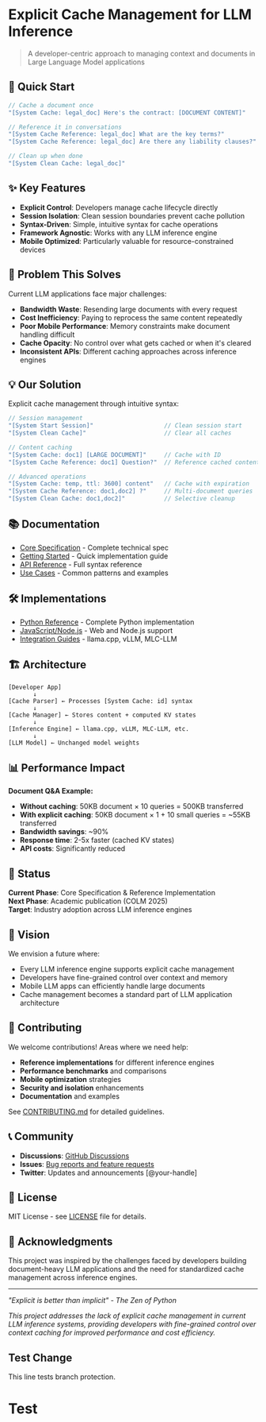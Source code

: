 # Explicit Cache Management for LLM Inference

> A developer-centric approach to managing context and documents in Large Language Model applications

## 🚀 Quick Start

```javascript
// Cache a document once
"[System Cache: legal_doc] Here's the contract: [DOCUMENT CONTENT]"

// Reference it in conversations  
"[System Cache Reference: legal_doc] What are the key terms?"
"[System Cache Reference: legal_doc] Are there any liability clauses?"

// Clean up when done
"[System Clean Cache: legal_doc]"
```

## ✨ Key Features

- **Explicit Control**: Developers manage cache lifecycle directly
- **Session Isolation**: Clean session boundaries prevent cache pollution  
- **Syntax-Driven**: Simple, intuitive syntax for cache operations
- **Framework Agnostic**: Works with any LLM inference engine
- **Mobile Optimized**: Particularly valuable for resource-constrained devices

## 🎯 Problem This Solves

Current LLM applications face major challenges:

- **Bandwidth Waste**: Resending large documents with every request
- **Cost Inefficiency**: Paying to reprocess the same content repeatedly  
- **Poor Mobile Performance**: Memory constraints make document handling difficult
- **Cache Opacity**: No control over what gets cached or when it's cleared
- **Inconsistent APIs**: Different caching approaches across inference engines

## 💡 Our Solution

Explicit cache management through intuitive syntax:

```javascript
// Session management
"[System Start Session]"                    // Clean session start
"[System Clean Cache]"                      // Clear all caches

// Content caching  
"[System Cache: doc1] [LARGE DOCUMENT]"     // Cache with ID
"[System Cache Reference: doc1] Question?"  // Reference cached content

// Advanced operations
"[System Cache: temp, ttl: 3600] content"   // Cache with expiration
"[System Cache Reference: doc1,doc2] ?"     // Multi-document queries
"[System Clean Cache: doc1,doc2]"           // Selective cleanup
```

## 📚 Documentation

- [Core Specification](spec/core-specification.md) - Complete technical spec
- [Getting Started](docs/getting-started.md) - Quick implementation guide
- [API Reference](docs/api-reference.md) - Full syntax reference
- [Use Cases](spec/use-cases.md) - Common patterns and examples

## 🛠 Implementations

- [Python Reference](implementations/python/) - Complete Python implementation
- [JavaScript/Node.js](implementations/javascript/) - Web and Node.js support
- [Integration Guides](implementations/integration-guides/) - llama.cpp, vLLM, MLC-LLM

## 🏗 Architecture

```
[Developer App]
       ↓
[Cache Parser] ← Processes [System Cache: id] syntax
       ↓
[Cache Manager] ← Stores content + computed KV states
       ↓
[Inference Engine] ← llama.cpp, vLLM, MLC-LLM, etc.
       ↓
[LLM Model] ← Unchanged model weights
```

## 📊 Performance Impact

**Document Q&A Example:**
- **Without caching**: 50KB document × 10 queries = 500KB transferred
- **With explicit caching**: 50KB document × 1 + 10 small queries = ~55KB transferred
- **Bandwidth savings**: ~90%
- **Response time**: 2-5x faster (cached KV states)
- **API costs**: Significantly reduced

## 🎯 Status

**Current Phase**: Core Specification & Reference Implementation  
**Next Phase**: Academic publication (COLM 2025)  
**Target**: Industry adoption across LLM inference engines

## 🔮 Vision

We envision a future where:
- Every LLM inference engine supports explicit cache management
- Developers have fine-grained control over context and memory
- Mobile LLM apps can efficiently handle large documents
- Cache management becomes a standard part of LLM application architecture

## 🤝 Contributing

We welcome contributions! Areas where we need help:

- **Reference implementations** for different inference engines
- **Performance benchmarks** and comparisons
- **Mobile optimization** strategies
- **Security and isolation** enhancements
- **Documentation** and examples

See [CONTRIBUTING.md](CONTRIBUTING.md) for detailed guidelines.

## 📞 Community

- **Discussions**: [GitHub Discussions](https://github.com/your-username/llm-explicit-cache-management/discussions)
- **Issues**: [Bug reports and feature requests](https://github.com/your-username/llm-explicit-cache-management/issues)
- **Twitter**: Updates and announcements [@your-handle]

## 📄 License

MIT License - see [LICENSE](LICENSE) file for details.

## 🙏 Acknowledgments

This project was inspired by the challenges faced by developers building document-heavy LLM applications and the need for standardized cache management across inference engines.

---

*"Explicit is better than implicit" - The Zen of Python*

*This project addresses the lack of explicit cache management in current LLM inference systems, providing developers with fine-grained control over context caching for improved performance and cost efficiency.*
## Test Change
This line tests branch protection.
# Test
